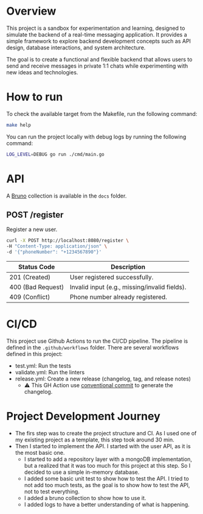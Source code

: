 # Overview

This project is a sandbox for experimentation and learning,
designed to simulate the backend of a real-time messaging application.
It provides a simple framework to explore backend development concepts such as API design,
database interactions,
and system architecture.

The goal is to create a functional and flexible backend
that allows users to send and receive messages in private 1:1 chats while experimenting with new ideas and technologies.

# How to run

To check the available target from the Makefile, run the following command:

```bash
make help
```

You can run the project locally with debug logs by running the following command:

```bash
LOG_LEVEL=DEBUG go run ./cmd/main.go
```

# API

A [Bruno](https://www.usebruno.com/) collection is available in the `docs` folder.

## POST /register

Register a new user.

```bash
curl -X POST http://localhost:8080/register \
-H "Content-Type: application/json" \
-d '{"phoneNumber": "+1234567890"}'
```

| Status Code       | 	Description                                  |
|-------------------|-----------------------------------------------|
| 201 (Created)     | User registered successfully.                 | 
| 400 (Bad Request) | Invalid input (e.g., missing/invalid fields). |
| 409 (Conflict)    | 	Phone number already registered.             |

# CI/CD

This project use Github Actions to run the CI/CD pipeline. The pipeline is defined in the `.github/workflows` folder.
There are several workflows defined in this project:
* test.yml: Run the tests
* validate.yml: Run the linters
* release.yml: Create a new release (changelog, tag, and release notes)
    * :warning: This GH Action use [conventional commit](https://www.conventionalcommits.org/en/v1.0.0/) to generate the changelog.

# Project Development Journey

* The firs step was to create the project structure and CI. As I used one of my existing project as a template, this step took around 30 min.
* Then I started to implement the API. I started with the user API, as it is the most basic one.
  * I started to add a repository layer with a mongoDB implementation, but a realized that it was too much for this project at this step. So I decided to use a simple in-memory database.
  * I added some basic unit test to show how to test the API. I tried to not add too much tests, as the goal is to show how to test the API, not to test everything.
  * I added a bruno collection to show how to use it.
  * I added logs to have a better understanding of what is happening.
